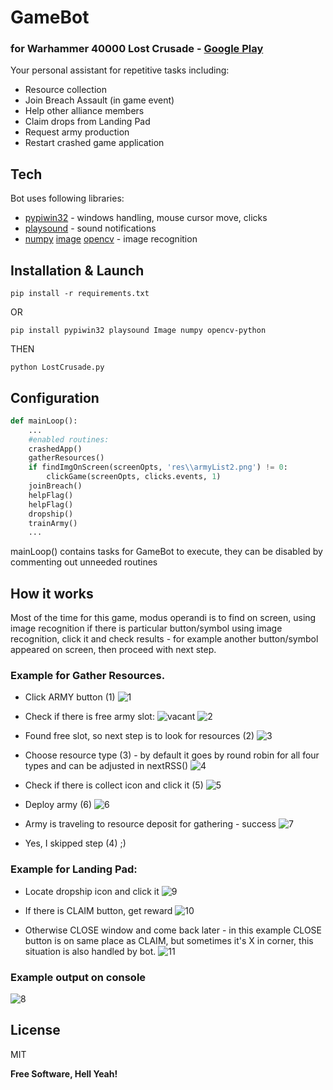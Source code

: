 # GameBot 
### for Warhammer 40000 Lost Crusade - [Google Play](https://play.google.com/store/apps/details?id=com.orcacorp.wargame)
Your personal assistant for repetitive tasks including:
* Resource collection
* Join Breach Assault (in game event)
* Help other alliance members
* Claim drops from Landing Pad
* Request army production
* Restart crashed game application

## Tech

Bot uses following libraries:
- [pypiwin32](https://pypi.org/project/pypiwin32/) - windows handling, mouse cursor move, clicks
- [playsound](https://pypi.org/project/playsound/) - sound notifications
- [numpy](https://pypi.org/project/numpy/) [image](https://pypi.org/project/image/) [opencv](https://pypi.org/project/opencv-python/) - image recognition

## Installation & Launch

```pip install -r requirements.txt```

OR

```pip install pypiwin32 playsound Image numpy opencv-python```

THEN 

```python LostCrusade.py```

## Configuration


```python
def mainLoop():
    ...
    #enabled routines:
    crashedApp()
    gatherResources()
    if findImgOnScreen(screenOpts, 'res\\armyList2.png') != 0:
        clickGame(screenOpts, clicks.events, 1)
    joinBreach()
    helpFlag()
    helpFlag()
    dropship()
    trainArmy()
    ...
```

mainLoop() contains tasks for GameBot to execute, they can be disabled by commenting out unneeded routines

## How it works

Most of the time for this game, modus operandi is to find on screen, using image recognition if there is particular button/symbol using image recognition, click it and check results - for example another button/symbol appeared on screen, then proceed with next step.

### Example for Gather Resources. 
* Click ARMY button (1)
![1](https://raw.githubusercontent.com/toleksa/GameBot/main/doc/1.png)

* Check if there is free army slot:
![vacant](https://raw.githubusercontent.com/toleksa/GameBot/main/res/vacant.png)
![2](https://raw.githubusercontent.com/toleksa/GameBot/main/doc/2.png)

* Found free slot, so next step is to look for resources (2)
![3](https://raw.githubusercontent.com/toleksa/GameBot/main/doc/3.png)

* Choose resource type (3) - by default it goes by round robin for all four types and can be adjusted in nextRSS()
![4](https://raw.githubusercontent.com/toleksa/GameBot/main/doc/4.png)

* Check if there is collect icon and click it (5)
![5](https://raw.githubusercontent.com/toleksa/GameBot/main/doc/5.png)

* Deploy army (6)
![6](https://raw.githubusercontent.com/toleksa/GameBot/main/doc/6.png)

* Army is traveling to resource deposit for gathering - success
![7](https://raw.githubusercontent.com/toleksa/GameBot/main/doc/7.png)

* Yes, I skipped step (4) ;)

### Example for Landing Pad:
* Locate dropship icon and click it
![9](https://raw.githubusercontent.com/toleksa/GameBot/main/doc/9.png)

* If there is CLAIM button, get reward
![10](https://raw.githubusercontent.com/toleksa/GameBot/main/doc/10.png)

* Otherwise CLOSE window and come back later - in this example CLOSE button is on same place as CLAIM, but sometimes it's X in corner, this situation is also handled by bot.
![11](https://raw.githubusercontent.com/toleksa/GameBot/main/doc/11.png)

### Example output on console
![8](https://raw.githubusercontent.com/toleksa/GameBot/main/doc/8.png)

## License

MIT

**Free Software, Hell Yeah!**
